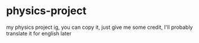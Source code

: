 # physics-project
my physics project ig, you can copy it, just give me some credit, I'll probably translate it for english later
